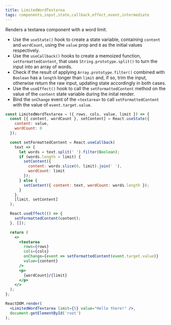 ```yaml
---
title: LimitedWordTextarea
tags: components,input,state,callback,effect,event,intermediate
---
```


Renders a textarea component with a word limit.

- Use the `useState()` hook to create a state variable, containing `content` and `wordCount`, using the `value` prop and `0` as the initial values respectively.
- Use the `useCallback()` hooks to create a memoized function, `setFormattedContent`, that uses `String.prototype.split()` to turn the input into an array of words.
- Check if the result of applying `Array.prototype.filter()` combined with `Boolean` has a `length` longer than `limit` and, if so, trim the input, otherwise return the raw input, updating state accordingly in both cases.
- Use the `useEffect()` hook to call the `setFormattedContent` method on the value of the `content` state variable during the inital render.
- Bind the `onChange` event of the `<textarea>` to call `setFormattedContent` with the value of `event.target.value`.

```jsx
const LimitedWordTextarea = ({ rows, cols, value, limit }) => {
  const [{ content, wordCount }, setContent] = React.useState({
    content: value,
    wordCount: 0
  });

  const setFormattedContent = React.useCallback(
    text => {
      let words = text.split(' ').filter(Boolean);
      if (words.length > limit) {
        setContent({
          content: words.slice(0, limit).join(' '),
          wordCount: limit
        });
      } else {
        setContent({ content: text, wordCount: words.length });
      }
    },
    [limit, setContent]
  );

  React.useEffect(() => {
    setFormattedContent(content);
  }, []);

  return (
    <>
      <textarea
        rows={rows}
        cols={cols}
        onChange={event => setFormattedContent(event.target.value)}
        value={content}
      />
      <p>
        {wordCount}/{limit}
      </p>
    </>
  );
};
```

```jsx
ReactDOM.render(
  <LimitedWordTextarea limit={5} value="Hello there!" />,
  document.getElementById('root')
);
```
